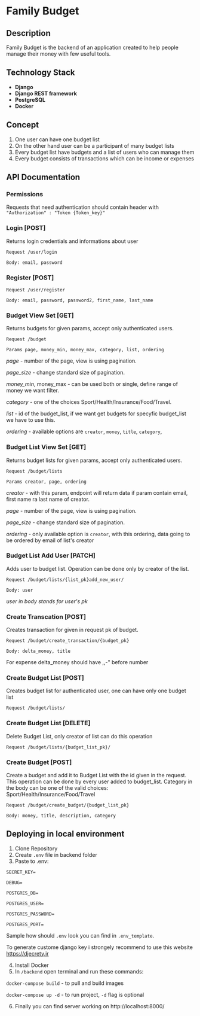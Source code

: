# Family Budget

## Description
Family Budget is the backend of an application created to help people manage their money with few useful tools.

## Technology Stack
* **Django** 
* **Django REST framework**
* **PostgreSQL**
* **Docker**

## Concept 
1. One user can have one budget list
2. On the other hand user can be a participant of many budget lists
3. Every budget list have budgets and a list of users who can manage them
4. Every budget consists of transactions which can be income or expenses

## API Documentation

### Permissions
Requests that need authentication should contain header with
`"Authorization" : "Token {Token_key}"`


### Login [POST]
Returns login credentials and informations about user

`Request /user/login`

`Body: email, password`

### Register [POST]

`Request /user/register`

`Body: email, password, password2, first_name, last_name`

### Budget View Set [GET]
Returns budgets for given params, accept only authenticated users.

`Request /budget`

`Params page, money_min, money_max, category, list, ordering`

*page* - number of the page, view is using pagination.

*page_size* - change standard size of pagination.

*money_min*, money_max - can be used both or single, define range of money we want filter.

*category* - one of the choices Sport/Health/Insurance/Food/Travel.

*list* - id of the budget_list, if we want get budgets for specyfic budget_list we have to use this.

*ordering* - available options are `creator`, `money`, `title`, `category`, 

### Budget List View Set [GET]
Returns budget lists for given params, accept only authenticated users.

`Request /budget/lists`

`Params creator, page, ordering`

*creator* - with this param, endpoint will return data if param contain email, first name ra last name of creator.

*page* - number of the page, view is using pagination.

*page_size* - change standard size of pagination.

*ordering* - only available option is `creator`, with this ordering, data going to be ordered by email of list's creator

### Budget List Add User [PATCH]
Adds user to budget list. Operation can be done only by creator of the list.

`Request /budget/lists/{list_pk}add_new_user/`

`Body: user` 

*user in body stands for user's pk*

### Create Transcation [POST]
Creates transaction for given in request pk of budget. 

`Request /budget/create_transaction/{budget_pk}`

`Body: delta_money, title`

For expense delta_money should have ,,-" before number

### Create Budget List [POST]
Creates budget list for authenticated user, one can have only one budget list

`Request /budget/lists/`

### Create Budget List [DELETE]
Delete Budget List, only creator of list can do this operation

`Request /budget/lists/{budget_list_pk}/`

### Create Budget [POST]
Create a budget and add it to Budget List with the id given in the request. This operation can be done by every user added to budget_list.
Category in the body can be one of the valid choices: Sport/Health/Insurance/Food/Travel

`Request /budget/create_budget/{budget_list_pk}`

`Body: money, title, description, category`

## Deploying in local environment
1. Clone Repository
2. Create `.env` file in backend folder
3. Paste to .env: 

`SECRET_KEY=`

`DEBUG=`

`POSTGRES_DB=`

`POSTGRES_USER=`

`POSTGRES_PASSWORD=`

`POSTGRES_PORT=`

Sample how should `.env` look you can find in `.env_template`. 

To generate custome django key i strongely recommend to use this website <a>https://djecrety.ir</a>

4. Install Docker
5. In `/backend` open terminal and run these commands:

`docker-compose build` - to pull and build images

`docker-compose up -d` - to run project, `-d` flag is optional

6. Finally you can find server working on <a>http://localhost:8000/</a>



